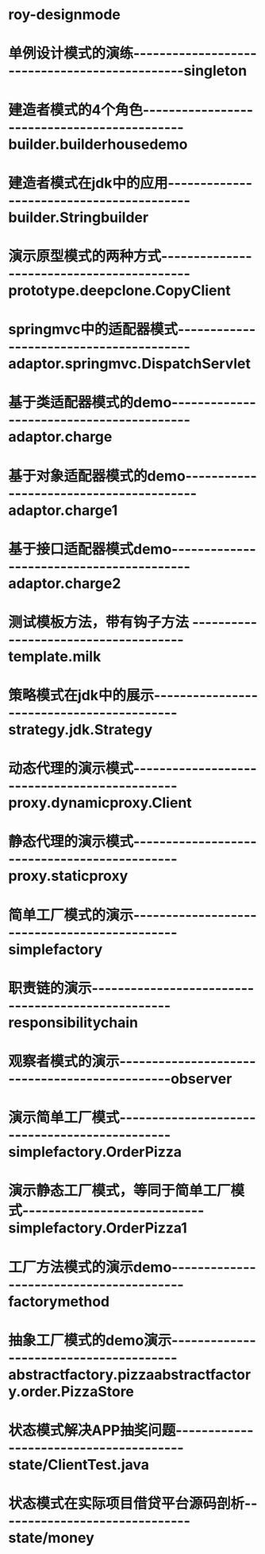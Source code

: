# roy-designmode

# 单例设计模式的演练----------------------------------------------singleton

# 建造者模式的4个角色--------------------------------------------builder.builderhousedemo

# 建造者模式在jdk中的应用-----------------------------------------builder.Stringbuilder

# 演示原型模式的两种方式------------------------------------------prototype.deepclone.CopyClient

# springmvc中的适配器模式----------------------------------------adaptor.springmvc.DispatchServlet

# 基于类适配器模式的demo-----------------------------------------adaptor.charge

# 基于对象适配器模式的demo----------------------------------------adaptor.charge1

# 基于接口适配器模式demo-----------------------------------------adaptor.charge2

# 测试模板方法，带有钩子方法 -------------------------------------template.milk

# 策略模式在jdk中的展示------------------------------------------strategy.jdk.Strategy

# 动态代理的演示模式---------------------------------------------proxy.dynamicproxy.Client

# 静态代理的演示模式---------------------------------------------proxy.staticproxy

# 简单工厂模式的演示---------------------------------------------simplefactory

# 职责链的演示--------------------------------------------------responsibilitychain

# 观察者模式的演示----------------------------------------------observer

# 演示简单工厂模式----------------------------------------------simplefactory.OrderPizza

# 演示静态工厂模式，等同于简单工厂模式----------------------------simplefactory.OrderPizza1

# 工厂方法模式的演示demo----------------------------------------factorymethod

# 抽象工厂模式的demo演示---------------------------------------abstractfactory.pizzaabstractfactory.order.PizzaStore

# 状态模式解决APP抽奖问题---------------------------------------state/ClientTest.java

# 状态模式在实际项目借贷平台源码剖析------------------------------state/money